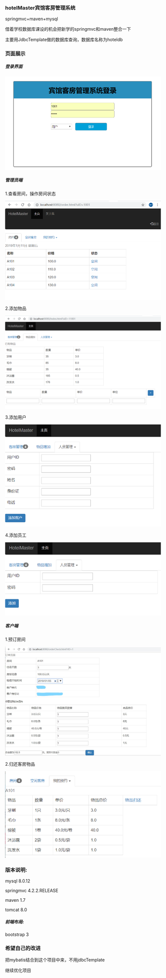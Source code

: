 ### hotelMaster宾馆客房管理系统

springmvc+maven+mysql

借着学校数据库课设的机会把新学的springmvc和maven整合一下

主要用JdbcTemplate做的数据库查询，数据库名称为hoteldb



### 页面展示

##### 登录界面

![](img-folder\登录界面.png)



##### 管理员端

1.查看房间，操作房间状态

![](img-folder\查看房间.png)

2.添加物品

![](img-folder\添加物品.png)

3.添加用户

![](img-folder\添加客户.png)

4.添加员工

![](img-folder\添加员工.png)





##### 客户端

1.预订房间

![](img-folder\用户预定房间.jpg)



2.归还客房物品

![](img-folder\归还物品.png)



### 版本说明:

mysql 8.0.12

springmvc 4.2.2.RELEASE

maven 1.7

tomcat 8.0

##### 前端布局:

bootstrap 3





### 希望自己的改进

把mybatis结合到这个项目中来，不用jdbcTemplate

继续优化项目





